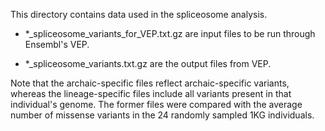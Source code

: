 This directory contains data used in the spliceosome analysis.

- *_spliceosome_variants_for_VEP.txt.gz are input files to be run through Ensembl's VEP.

- *_spliceosome_variants.txt.gz are the output files from VEP.

Note that the archaic-specific files reflect archaic-specific variants, whereas the lineage-specific files include all variants present in that individual's genome. The former files were compared with the average number of missense variants in the 24 randomly sampled 1KG individuals.
